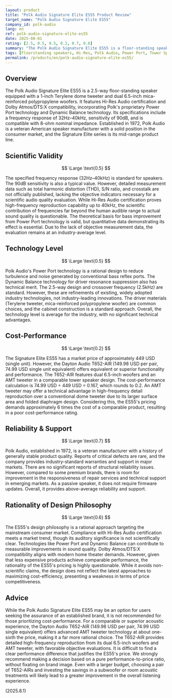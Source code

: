 ```yaml
---
layout: product
title: "Polk Audio Signature Elite ES55 Product Review"
target_name: "Polk Audio Signature Elite ES55"
company_id: polk-audio
lang: en
ref: polk-audio-signature-elite-es55
date: 2025-08-01
rating: [2.5, 0.5, 0.5, 0.2, 0.7, 0.6]
summary: "The Polk Audio Signature Elite ES55 is a floor-standing speaker with Hi-Res Audio certification and Power Port technology. However, at 449 USD (single), it has a cost-performance issue, as an equivalent or superior alternative, the Dayton Audio T652-AIR, is available for about one-sixth the price (74.99 USD single equivalent)."
tags: [Floorstanding speakers, Hi-Res, Polk Audio, Power Port, Tower Speaker]
permalink: /products/en/polk-audio-signature-elite-es55/
---
```

## Overview

The Polk Audio Signature Elite ES55 is a 2.5-way floor-standing speaker equipped with a 1-inch Terylene dome tweeter and dual 6.5-inch mica-reinforced polypropylene woofers. It features Hi-Res Audio certification and Dolby Atmos/DTS:X compatibility, incorporating Polk's proprietary Power Port technology and Dynamic Balance technology. Its specifications include a frequency response of 32Hz–40kHz, sensitivity of 90dB, and is compatible with 8-ohm nominal impedance. Established in 1972, Polk Audio is a veteran American speaker manufacturer with a solid position in the consumer market, and the Signature Elite series is its mid-range product line.

## Scientific Validity

$$ \Large \text{0.5} $$

The specified frequency response (32Hz–40kHz) is standard for speakers. The 90dB sensitivity is also a typical value. However, detailed measurement data such as total harmonic distortion (THD), S/N ratio, and crosstalk are not officially published, lacking the objective indicators necessary for a scientific audio quality evaluation. While Hi-Res Audio certification proves high-frequency reproduction capability up to 40kHz, the scientific contribution of frequencies far beyond the human audible range to actual sound quality is questionable. The theoretical basis for bass improvement from Power Port technology is valid, but quantitative data demonstrating its effect is essential. Due to the lack of objective measurement data, the evaluation remains at an industry-average level.

## Technology Level

$$ \Large \text{0.5} $$

Polk Audio's Power Port technology is a rational design to reduce turbulence and noise generated by conventional bass reflex ports. The Dynamic Balance technology for driver resonance suppression also has technical merit. The 2.5-way design and crossover frequency (2.5kHz) are standard. However, these are refinements of existing, widely adopted industry technologies, not industry-leading innovations. The driver materials (Terylene tweeter, mica-reinforced polypropylene woofer) are common choices, and the cabinet construction is a standard approach. Overall, the technology level is average for the industry, with no significant technical advantages.

## Cost-Performance

$$ \Large \text{0.2} $$

The Signature Elite ES55 has a market price of approximately 449 USD (single unit). However, the Dayton Audio T652-AIR (149.98 USD per pair, 74.99 USD single unit equivalent) offers equivalent or superior functionality and performance. The T652-AIR features dual 6.5-inch woofers and an AMT tweeter in a comparable tower speaker design. The cost-performance calculation is 74.99 USD ÷ 449 USD = 0.167, which rounds to 0.2. An AMT tweeter may offer a technical advantage in high-frequency detail reproduction over a conventional dome tweeter due to its larger surface area and folded diaphragm design. Considering this, the ES55's pricing demands approximately 6 times the cost of a comparable product, resulting in a poor cost-performance rating.

## Reliability & Support

$$ \Large \text{0.7} $$

Polk Audio, established in 1972, is a veteran manufacturer with a history of generally stable product quality. Reports of critical defects are rare, and the company provides industry-standard warranties and support in major markets. There are no significant reports of structural reliability issues. However, compared to some premium brands, there is room for improvement in the responsiveness of repair services and technical support in emerging markets. As a passive speaker, it does not require firmware updates. Overall, it provides above-average reliability and support.

## Rationality of Design Philosophy

$$ \Large \text{0.6} $$

The ES55's design philosophy is a rational approach targeting the mainstream consumer market. Compliance with Hi-Res Audio certification meets a market trend, though its auditory significance is not scientifically clear. Technologies like Power Port and Dynamic Balance can contribute to measurable improvements in sound quality. Dolby Atmos/DTS:X compatibility aligns with modern home theater demands. However, given that less expensive products achieve comparable performance, the rationality of the ES55's pricing is highly questionable. While it avoids non-scientific claims, the design does not reflect the latest approaches to maximizing cost-efficiency, presenting a weakness in terms of price competitiveness.

## Advice

While the Polk Audio Signature Elite ES55 may be an option for users seeking the assurance of an established brand, it is not recommended for those prioritizing cost-performance. For a comparable or superior acoustic experience, the Dayton Audio T652-AIR (149.98 USD per pair, 74.99 USD single equivalent) offers advanced AMT tweeter technology at about one-sixth the price, making it a far more rational choice. The T652-AIR provides detailed high-frequency reproduction from its dual 6.5-inch woofers and AMT tweeter, with favorable objective evaluations. It is difficult to find a clear performance difference that justifies the ES55's price. We strongly recommend making a decision based on a pure performance-to-price ratio, without fixating on brand image. Even with a larger budget, choosing a pair of T652-AIRs and investing the savings in a subwoofer or room acoustic treatments will likely lead to a greater improvement in the overall listening experience.

(2025.8.1)
